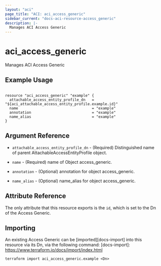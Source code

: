 ```yaml
---
layout: "aci"
page_title: "ACI: aci_access_generic"
sidebar_current: "docs-aci-resource-access_generic"
description: |-
  Manages ACI Access Generic
---
```


# aci_access_generic #
Manages ACI Access Generic

## Example Usage ##

```hcl

resource "aci_access_generic" "example" {
  attachable_access_entity_profile_dn   = "${aci_attachable_access_entity_profile.example.id}"
  name                                  = "example"
  annotation                            = "example"
  name_alias                            = "example"
}

```
## Argument Reference ##
* `attachable_access_entity_profile_dn` - (Required) Distinguished name of parent AttachableAccessEntityProfile object.
* `name` - (Required) name of Object access_generic.

* `annotation` - (Optional) annotation for object access_generic.

* `name_alias` - (Optional) name_alias for object access_generic.
                


## Attribute Reference

The only attribute that this resource exports is the `id`, which is set to the
Dn of the Access Generic.

## Importing ##

An existing Access Generic can be [imported][docs-import] into this resource via its Dn, via the following command:
[docs-import]: https://www.terraform.io/docs/import/index.html


```
terraform import aci_access_generic.example <Dn>
```